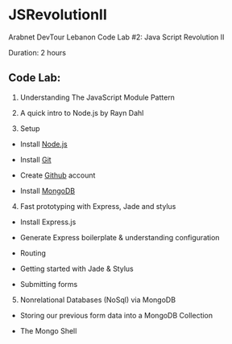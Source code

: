 JSRevolutionII
==============

Arabnet DevTour Lebanon Code Lab #2: Java Script Revolution II

Duration: 2 hours

Code Lab:
-----------
1. Understanding The JavaScript Module Pattern

2. A quick intro to Node.js by Rayn Dahl 

3. Setup


* Install [Node.js](http://nodejs.org/download/)


* Install [Git](http://git-scm.com/book/en/Getting-Started-Installing-Git)


* Create [Github](https://github.com/) account


* Install [MongoDB](http://docs.mongodb.org/manual/installation/)

4. Fast prototyping with Express, Jade and stylus


* Install Express.js


* Generate Express boilerplate & understanding configuration


* Routing


* Getting started with Jade & Stylus


* Submitting forms

5. Nonrelational Databases (NoSql) via MongoDB


* Storing our previous form data into a MongoDB Collection


* The Mongo Shell
